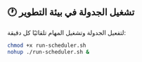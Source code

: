 ## 🕐 تشغيل الجدولة في بيئة التطوير

لتفعيل الجدولة وتشغيل المهام تلقائيًا كل دقيقة:

```bash
chmod +x run-scheduler.sh
nohup ./run-scheduler.sh &
























